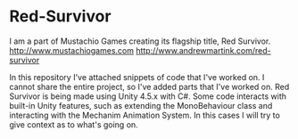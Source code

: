 Red-Survivor
============

I am a part of Mustachio Games creating its flagship title, Red Survivor.
http://www.mustachiogames.com
http://www.andrewmartink.com/red-survivor

In this repository I've attached snippets of code that I've worked on. I cannot share the entire project, so I've added parts that I've worked on. Red Survivor is being made using Unity 4.5.x with C#. Some code interacts with built-in Unity features, such as extending the MonoBehaviour class and interacting with the Mechanim Animation System. In this cases I will try to give context as to what's going on.
